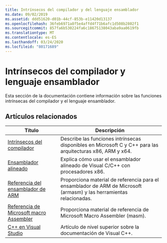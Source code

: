 ```yaml
---
title: Intrínsecos del compilador y del lenguaje ensamblador
ms.date: 09/02/2019
ms.assetid: ddd51620-d01b-44cf-853b-e11420d13137
ms.openlocfilehash: 36feb6971a8f5e4affd4f71b6afc1d508b2802f1
ms.sourcegitcommit: 857fa6b530224fa6c18675138043aba9aa0619fb
ms.translationtype: MT
ms.contentlocale: es-ES
ms.lasthandoff: 03/24/2020
ms.locfileid: "80171689"
---
```

# <a name="compiler-intrinsics-and-assembly-language"></a>Intrínsecos del compilador y lenguaje ensamblador

Esta sección de la documentación contiene información sobre las funciones intrínsecas del compilador y el lenguaje ensamblador.

## <a name="related-articles"></a>Artículos relacionados

|Título|Descripción|
|-----------|-----------------|
|[Intrínsecos del compilador](../intrinsics/compiler-intrinsics.md)|Describe las funciones intrínsecas disponibles en Microsoft C y C++ para las arquitecturas x86, ARM y x64.|
|[Ensamblador alineado](../assembler/inline/inline-assembler.md)|Explica cómo usar el ensamblador alineado de Visual C/C++ con procesadores x86.|
|[Referencia del ensamblador de ARM](../assembler/arm/arm-assembler-reference.md)|Proporciona material de referencia para el ensamblador de ARM de Microsoft (armasm) y las herramientas relacionadas.|
|[Referencia de Microsoft macro Assembler](../assembler/masm/microsoft-macro-assembler-reference.md)|Proporciona material de referencia de Microsoft Macro Assembler (masm).|
|[C++ en Visual Studio](../overview/visual-cpp-in-visual-studio.md)|Artículo de nivel superior sobre la documentación de Visual C++.|
